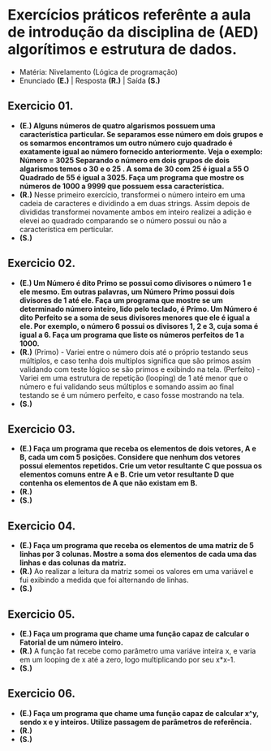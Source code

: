 # Exercícios práticos referênte a aula de introdução da disciplina de (AED) algorítimos e estrutura de dados.

- Matéria: Nivelamento (Lógica de programação)
- Enunciado **(E.)** | Resposta **(R.)** | Saída **(S.)**

## Exercicio 01.
- **(E.) Alguns números de quatro algarismos possuem uma característica particular. Se separamos 
esse número em dois grupos e os somarmos encontramos um outro número cujo quadrado 
é exatamente igual ao número fornecido anteriormente. Veja o exemplo:
Número = 3025 
Separando o número em dois grupos de dois algarismos temos o 30 e o 25 . 
A soma de 30 com 25 é igual a 55
O Quadrado de 55 é igual a 3025. Faça um programa que mostre os números de 1000 a 9999 que possuem essa característica.**
- **(R.)** Nesse primeiro exercício, transformei o número inteiro em uma cadeia de caracteres e dividindo a em duas strings. Assim depois de divididas transformei novamente ambos em inteiro realizei a adição e elevei ao quadrado comparando se o número possui ou não a característica em perticular.
- **(S.)** 

## Exercicio 02.
- **(E.) Um Número é dito Primo se possui como divisores o número 1 e ele mesmo. Em outras 
palavras, um Número Primo possui dois divisores de 1 até ele.
Faça um programa que mostre se um determinado número inteiro, lido pelo teclado, é 
Primo.
Um Número é dito Perfeito se a soma de seus divisores menores que ele é igual a ele. Por 
exemplo, o número 6 possui os  divisores 1, 2 e 3, cuja soma é igual a 6.
Faça um programa que liste os números perfeitos de 1 a 1000.**
- **(R.)** (Primo) - Variei entre o número dois até o próprio testando seus múltiplos, e caso tenha dois multiplos significa que são primos assim validando com teste lógico se são primos e exibindo na tela.
	(Perfeito) - Variei em uma estrutura de repetição (looping) de 1 até menor que o número e fui validando seus múltiplos e somando assim ao final testando se é um número perfeito, e caso fosse mostrando na tela.
- **(S.)** 

## Exercicio 03.
- **(E.) Faça um programa que receba os elementos de dois vetores, A e B, cada um com 5 posições. 
Considere que nenhum dos vetores possui elementos repetidos.
Crie um vetor resultante C que possua os elementos comuns entre A e B.
Crie um vetor resultante D que contenha os elementos de A que não existam em B.**
- **(R.)** 
- **(S.)** 

## Exercicio 04.
- **(E.) Faça um programa que receba os elementos de uma matriz de 5 linhas por 3 colunas. 
Mostre a soma dos elementos de cada uma das linhas e das colunas da matriz.**
- **(R.)** Ao realizar a leitura da matriz somei os valores em uma variável e fui exibindo a medida que foi alternando de linhas.
- **(S.)** 

## Exercicio 05.
- **(E.) Faça um programa que chame uma função capaz de calcular o Fatorial de um número inteiro.**
- **(R.)** A função fat recebe como parâmetro uma variáve inteira x, e varia em um looping de x até a zero, logo multiplicando por seu x*x-1.
- **(S.)** 

## Exercicio 06.
- **(E.) Faça um programa que chame uma função capaz de calcular x^y, sendo x e y inteiros. Utilize passagem de parâmetros de referência.**
- **(R.)** 
- **(S.)** 
